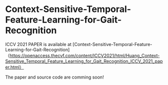 # Context-Sensitive-Temporal-Feature-Learning-for-Gait-Recognition
ICCV 2021 PAPER is available at [Context-Sensitive-Temporal-Feature-Learning-for-Gait-Recognition]（https://openaccess.thecvf.com/content/ICCV2021/html/Huang_Context-Sensitive_Temporal_Feature_Learning_for_Gait_Recognition_ICCV_2021_paper.html）

The paper and source code are comming soon!
